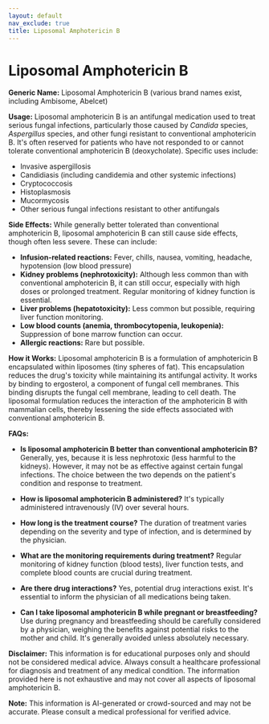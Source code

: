 ```yaml
---
layout: default
nav_exclude: true
title: Liposomal Amphotericin B
---
```


# Liposomal Amphotericin B

**Generic Name:** Liposomal Amphotericin B (various brand names exist, including Ambisome, Abelcet)


**Usage:** Liposomal amphotericin B is an antifungal medication used to treat serious fungal infections, particularly those caused by *Candida* species, *Aspergillus* species, and other fungi resistant to conventional amphotericin B.  It's often reserved for patients who have not responded to or cannot tolerate conventional amphotericin B (deoxycholate).  Specific uses include:

* Invasive aspergillosis
* Candidiasis (including candidemia and other systemic infections)
* Cryptococcosis
* Histoplasmosis
* Mucormycosis
* Other serious fungal infections resistant to other antifungals

**Side Effects:** While generally better tolerated than conventional amphotericin B, liposomal amphotericin B can still cause side effects, though often less severe. These can include:

* **Infusion-related reactions:** Fever, chills, nausea, vomiting, headache, hypotension (low blood pressure)
* **Kidney problems (nephrotoxicity):** Although less common than with conventional amphotericin B, it can still occur, especially with high doses or prolonged treatment.  Regular monitoring of kidney function is essential.
* **Liver problems (hepatotoxicity):** Less common but possible, requiring liver function monitoring.
* **Low blood counts (anemia, thrombocytopenia, leukopenia):** Suppression of bone marrow function can occur.
* **Allergic reactions:**  Rare but possible.


**How it Works:** Liposomal amphotericin B is a formulation of amphotericin B encapsulated within liposomes (tiny spheres of fat). This encapsulation reduces the drug's toxicity while maintaining its antifungal activity.  It works by binding to ergosterol, a component of fungal cell membranes. This binding disrupts the fungal cell membrane, leading to cell death.  The liposomal formulation reduces the interaction of the amphotericin B with mammalian cells, thereby lessening the side effects associated with conventional amphotericin B.


**FAQs:**

* **Is liposomal amphotericin B better than conventional amphotericin B?**  Generally, yes, because it is less nephrotoxic (less harmful to the kidneys).  However, it may not be as effective against certain fungal infections. The choice between the two depends on the patient's condition and response to treatment.

* **How is liposomal amphotericin B administered?** It's typically administered intravenously (IV) over several hours.

* **How long is the treatment course?** The duration of treatment varies depending on the severity and type of infection, and is determined by the physician.

* **What are the monitoring requirements during treatment?** Regular monitoring of kidney function (blood tests), liver function tests, and complete blood counts are crucial during treatment.

* **Are there drug interactions?** Yes, potential drug interactions exist.  It's essential to inform the physician of all medications being taken.

* **Can I take liposomal amphotericin B while pregnant or breastfeeding?** Use during pregnancy and breastfeeding should be carefully considered by a physician, weighing the benefits against potential risks to the mother and child.  It's generally avoided unless absolutely necessary.


**Disclaimer:** This information is for educational purposes only and should not be considered medical advice.  Always consult a healthcare professional for diagnosis and treatment of any medical condition.  The information provided here is not exhaustive and may not cover all aspects of liposomal amphotericin B.


**Note:** This information is AI-generated or crowd-sourced and may not be accurate. Please consult a medical professional for verified advice.